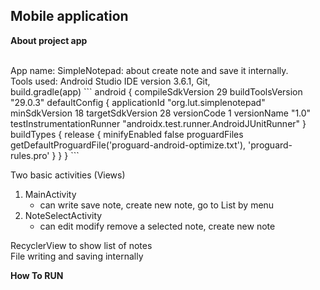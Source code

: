 ## Mobile application

**About project app**     

<br>
App name:  
SimpleNotepad: about create note and save it internally.

<br>  
Tools used:  
Android Studio IDE version 3.6.1, Git,    
<br>
build.gradle(app)  
```
android {
    compileSdkVersion 29
    buildToolsVersion "29.0.3"
    defaultConfig {
        applicationId "org.lut.simplenotepad"
        minSdkVersion 18
        targetSdkVersion 28
        versionCode 1
        versionName "1.0"
        testInstrumentationRunner "androidx.test.runner.AndroidJUnitRunner"
    }
    buildTypes {
        release {
            minifyEnabled false
            proguardFiles getDefaultProguardFile('proguard-android-optimize.txt'), 'proguard-rules.pro'
        }
    }
}
```

Two basic activities (Views)      
  1. MainActivity      
      - can write save note, create new note, go to List by menu
  2. NoteSelectActivity    
      - can edit modify remove a selected note, create new note

RecyclerView to show list of notes  
File writing and saving internally  


**How To RUN**  


